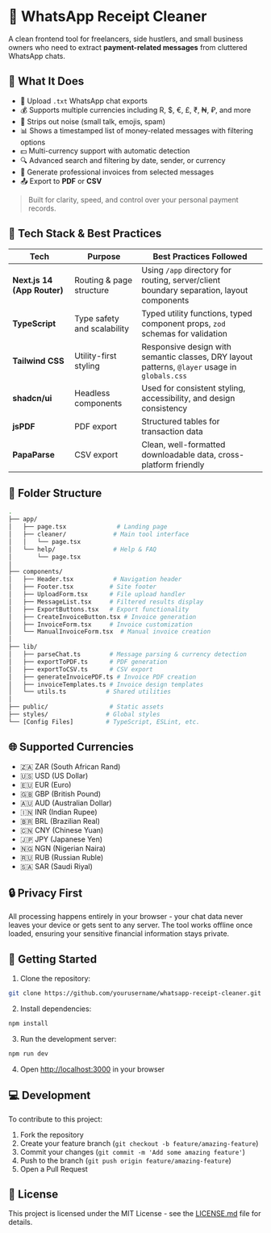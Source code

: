 # 🧾 WhatsApp Receipt Cleaner

A clean frontend tool for freelancers, side hustlers, and small business owners who need to extract **payment-related messages** from cluttered WhatsApp chats.

## 🚀 What It Does

- 📂 Upload `.txt` WhatsApp chat exports
- 💰 Supports multiple currencies including R, $, €, £, ₹, ₦, ₽, and more
- 🧼 Strips out noise (small talk, emojis, spam)
- 📊 Shows a timestamped list of money-related messages with filtering options
- 💵 Multi-currency support with automatic detection
- 🔍 Advanced search and filtering by date, sender, or currency
- 📄 Generate professional invoices from selected messages
- 📤 Export to **PDF** or **CSV**

> Built for clarity, speed, and control over your personal payment records.

## 🧠 Tech Stack & Best Practices

| Tech | Purpose | Best Practices Followed |
|------|---------|--------------------------|
| **Next.js 14 (App Router)** | Routing & page structure | Using `/app` directory for routing, server/client boundary separation, layout components |
| **TypeScript** | Type safety and scalability | Typed utility functions, typed component props, `zod` schemas for validation |
| **Tailwind CSS** | Utility-first styling | Responsive design with semantic classes, DRY layout patterns, `@layer` usage in `globals.css` |
| **shadcn/ui** | Headless components | Used for consistent styling, accessibility, and design consistency |
| **jsPDF** | PDF export | Structured tables for transaction data |
| **PapaParse** | CSV export | Clean, well-formatted downloadable data, cross-platform friendly |

## 📁 Folder Structure

```bash
.
├── app/
│   ├── page.tsx              # Landing page
│   ├── cleaner/             # Main tool interface
│   │   └── page.tsx
│   └── help/                # Help & FAQ
│       └── page.tsx
│
├── components/
│   ├── Header.tsx           # Navigation header
│   ├── Footer.tsx          # Site footer
│   ├── UploadForm.tsx      # File upload handler
│   ├── MessageList.tsx     # Filtered results display
│   ├── ExportButtons.tsx   # Export functionality
│   ├── CreateInvoiceButton.tsx # Invoice generation
│   ├── InvoiceForm.tsx     # Invoice customization
│   └── ManualInvoiceForm.tsx  # Manual invoice creation
│
├── lib/
│   ├── parseChat.ts        # Message parsing & currency detection
│   ├── exportToPDF.ts      # PDF generation
│   ├── exportToCSV.ts      # CSV export
│   ├── generateInvoicePDF.ts # Invoice PDF creation
│   ├── invoiceTemplates.ts # Invoice design templates
│   └── utils.ts           # Shared utilities
│
├── public/                 # Static assets
├── styles/                # Global styles
└── [Config Files]         # TypeScript, ESLint, etc.
```

## 🌐 Supported Currencies

- 🇿🇦 ZAR (South African Rand)
- 🇺🇸 USD (US Dollar)
- 🇪🇺 EUR (Euro)
- 🇬🇧 GBP (British Pound)
- 🇦🇺 AUD (Australian Dollar)
- 🇮🇳 INR (Indian Rupee)
- 🇧🇷 BRL (Brazilian Real)
- 🇨🇳 CNY (Chinese Yuan)
- 🇯🇵 JPY (Japanese Yen)
- 🇳🇬 NGN (Nigerian Naira)
- 🇷🇺 RUB (Russian Ruble)
- 🇸🇦 SAR (Saudi Riyal)

## 🔒 Privacy First

All processing happens entirely in your browser - your chat data never leaves your device or gets sent to any server. The tool works offline once loaded, ensuring your sensitive financial information stays private.

## 🚀 Getting Started

1. Clone the repository:
```bash
git clone https://github.com/yourusername/whatsapp-receipt-cleaner.git
```

2. Install dependencies:
```bash
npm install
```

3. Run the development server:
```bash
npm run dev
```

4. Open [http://localhost:3000](http://localhost:3000) in your browser

## 💻 Development

To contribute to this project:

1. Fork the repository
2. Create your feature branch (`git checkout -b feature/amazing-feature`)
3. Commit your changes (`git commit -m 'Add some amazing feature'`)
4. Push to the branch (`git push origin feature/amazing-feature`)
5. Open a Pull Request

## 📄 License

This project is licensed under the MIT License - see the [LICENSE.md](LICENSE.md) file for details.